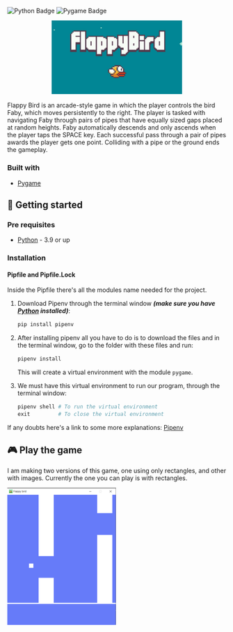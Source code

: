 [python-download]: https://www.python.org/downloads/
![Python Badge](https://img.shields.io/badge/python-3.9.2-blue?logo=python) ![Pygame Badge](https://img.shields.io/badge/pygame-2.0.1-brightgreen)

<p align="center">
	<img src="media/FlappyBirdGame.jpg" width="300">
</p>


Flappy Bird is an arcade-style game in which the player controls the bird Faby, which moves persistently to the right. The player is tasked with navigating Faby through pairs of pipes that have equally sized gaps placed at random heights. Faby automatically descends and only ascends when the player taps the SPACE key. Each successful pass through a pair of pipes awards the player gets one point. Colliding with a pipe or the ground ends the gameplay. 

### Built with

- [Pygame](https://www.pygame.org/news)


## :hammer: Getting started

### Pre requisites

- [Python][python-download] - 3.9 or up


### Installation

#### Pipfile and Pipfile.Lock

Inside the Pipfile there's all the modules name needed for the project. 

1. Download Pipenv through the terminal window ***(make sure you have [Python][python-download] installed)***:

	```python
    pip install pipenv
    ```
    
2. After installing pipenv all you have to do is to download the files and in the terminal window, go to the folder with these files and run:

	```python
    pipenv install
    ```
    This will create a virtual environment with the module `pygame`.

3. We must have this virtual environment to run our program, through the terminal window:

	```python
    pipenv shell # To run the virtual environment
    exit         # To close the virtual environment
    ```

If any doubts here's a link to some more explanations: [Pipenv](https://pipenv-fork.readthedocs.io/en/latest/basics.html)


## :video_game: Play the game

I am making two versions of this game, one using only rectangles, and other with images.
Currently the one you can play is with rectangles.

<img src="media/game_with_rect.png" width="250">